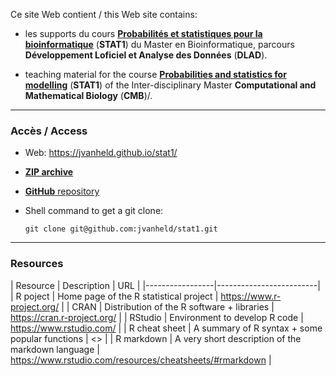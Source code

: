Ce site Web contient  / this Web site contains: 

- les supports du cours **[Probabilités et statistiques pour la bioinformatique](STAT1_DLAD.html)** (**STAT1**) du Master en Bioinformatique, parcours **Développement Loficiel et Analyse des Données** (**DLAD**). 

- teaching material for the course **[Probabilities and statistics for modelling](STAT1_CMB.html)** (**STAT1**) of the Inter-disciplinary Master **Computational and Mathematical Biology** (**CMB**)/. 





****************************************************************
### Accès / Access

- Web: <https://jvanheld.github.io/stat1/>
- [**ZIP archive**](https://github.com/jvanheld/stat1/zipball/master)
- [**GitHub** repository](https://github.com/jvanheld/stat1)
- Shell command to get a git clone: 

    `git clone git@github.com:jvanheld/stat1.git`


****************************************************************

### Resources 


| Resource | Description | URL |
|-----------------|-------------------------|
| R poject  | Home page of the R statistical project | <https://www.r-project.org/> |
| CRAN | Distribution of the R software + libraries | <https://cran.r-project.org/> |
| RStudio | Environment to develop R code | <https://www.rstudio.com/> |
| R cheat sheet | A summary of R syntax + some popular functions | <> |
| R markdown | A very short description of the markdown language | <https://www.rstudio.com/resources/cheatsheets/#rmarkdown> |
